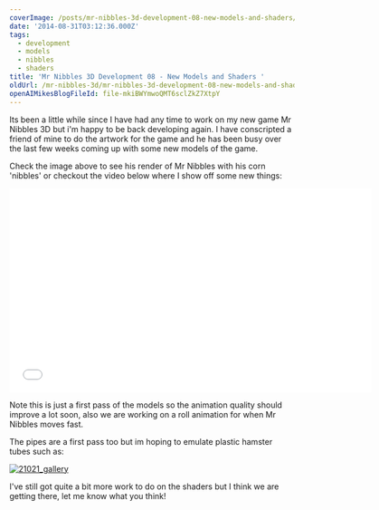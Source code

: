 ```yaml
---
coverImage: /posts/mr-nibbles-3d-development-08-new-models-and-shaders/cover.jpg
date: '2014-08-31T03:12:36.000Z'
tags:
  - development
  - models
  - nibbles
  - shaders
title: 'Mr Nibbles 3D Development 08 - New Models and Shaders '
oldUrl: /mr-nibbles-3d/mr-nibbles-3d-development-08-new-models-and-shaders
openAIMikesBlogFileId: file-mkiBWYmwoQMT6sclZkZ7XtpY
---
```


Its been a little while since I have had any time to work on my new game Mr Nibbles 3D but i'm happy to be back developing again. I have conscripted a friend of mine to do the artwork for the game and he has been busy over the last few weeks coming up with some new models of the game.

<!-- more -->

Check the image above to see his render of Mr Nibbles with his corn 'nibbles' or checkout the video below where I show off some new things:

<iframe width="640" height="360" src="//www.youtube.com/embed/VsD9OG7nqgg" frameborder="0" allowfullscreen></iframe>

Note this is just a first pass of the models so the animation quality should improve a lot soon, also we are working on a roll animation for when Mr Nibbles moves fast.

The pipes are a first pass too but im hoping to emulate plastic hamster tubes such as:

[![21021_gallery](https://www.mikecann.blog/wp-content/uploads/2014/08/21021_gallery.jpg)](https://www.mikecann.blog/wp-content/uploads/2014/08/21021_gallery.jpg)

I've still got quite a bit more work to do on the shaders but I think we are getting there, let me know what you think!
